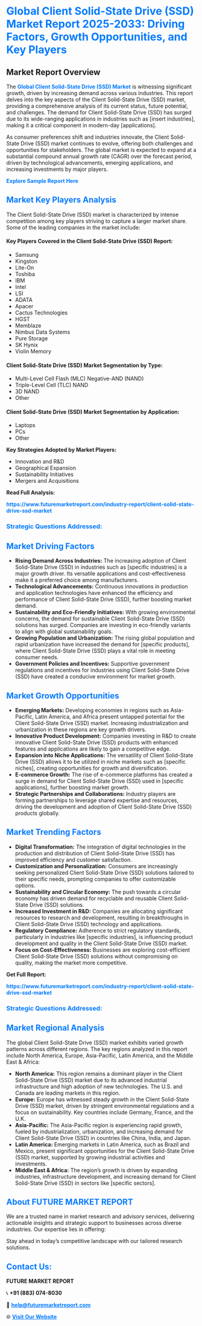 <h1 style="color: #007BFF;">Global Client Solid-State Drive (SSD) Market Report 2025-2033: Driving Factors, Growth Opportunities, and Key Players</h1>

<section id="overview">
<h2>Market Report Overview</h2>
<p>The <a href="https://www.futuremarketreport.com/industry-report/client-solid-state-drive-ssd-market" style="color: #007BFF; text-decoration: none;"><strong>Global Client Solid-State Drive (SSD) Market</strong></a> is witnessing significant growth, driven by increasing demand across various industries. This report delves into the key aspects of the Client Solid-State Drive (SSD) market, providing a comprehensive analysis of its current status, future potential, and challenges. The demand for Client Solid-State Drive (SSD) has surged due to its wide-ranging applications in industries such as [insert industries], making it a critical component in modern-day [applications].</p>
<p>As consumer preferences shift and industries innovate, the Client Solid-State Drive (SSD) market continues to evolve, offering both challenges and opportunities for stakeholders. The global market is expected to expand at a substantial compound annual growth rate (CAGR) over the forecast period, driven by technological advancements, emerging applications, and increasing investments by major players.</p>
</section>

<section id="overview">
<p><a href="https://www.futuremarketreport.com/request-sample/reportId=86524" style="color: #007BFF; text-decoration: none;"><strong>Explore Sample Report Here</strong></a></p>
</section>

<section id="key-players">
<h2 style="color: #007BFF;">Market Key Players Analysis</h2>
<p>The Client Solid-State Drive (SSD) market is characterized by intense competition among key players striving to capture a larger market share. Some of the leading companies in the market include:</p>
<h4>Key Players Covered in the Client Solid-State Drive (SSD) Report:</h4>
<ul><li>Samsung</li><li>Kingston</li><li>Lite-On</li><li>Toshiba</li><li>IBM</li><li>Intel</li><li>LSI</li><li>ADATA</li><li>Apacer</li><li>Cactus Technologies</li><li>HGST</li><li>Memblaze</li><li>Nimbus Data Systems</li><li>Pure Storage</li><li>SK Hynix</li><li>Violin Memory</li></ul>
<h4>Client Solid-State Drive (SSD) Market Segmentation by Type:</h4>
<ul><li>Multi-Level Cell Flash (MLC) Negative-AND (NAND)</li><li>Triple-Level Cell (TLC) NAND</li><li>3D NAND</li><li>Other</li></ul>

<h4>Client Solid-State Drive (SSD) Market Segmentation by Application:</h4>
<ul><li>Laptops</li><li>PCs</li><li>Other</li></ul>
<p><strong>Key Strategies Adopted by Market Players:</strong></p>
<ul>
<li>Innovation and R&D</li>
<li>Geographical Expansion</li>
<li>Sustainability Initiatives</li>
<li>Mergers and Acquisitions</li>
</ul>
</section>

<section>
<p><strong>Read Full Analysis: </strong></p><a href="https://www.futuremarketreport.com/industry-report/client-solid-state-drive-ssd-market" style="color: #007BFF; text-decoration: none;"><strong>https://www.futuremarketreport.com/industry-report/client-solid-state-drive-ssd-market</strong></a>
<h3 style="color: #007BFF;">Strategic Questions Addressed:</h3>
</section>

<section id="driving-factors">
<h2 style="color: #007BFF;">Market Driving Factors</h2>
<ul>
<li><strong>Rising Demand Across Industries:</strong> The increasing adoption of Client Solid-State Drive (SSD) in industries such as [specific industries] is a major growth driver. Its versatile applications and cost-effectiveness make it a preferred choice among manufacturers.</li>
<li><strong>Technological Advancements:</strong> Continuous innovations in production and application technologies have enhanced the efficiency and performance of Client Solid-State Drive (SSD), further boosting market demand.</li>
<li><strong>Sustainability and Eco-Friendly Initiatives:</strong> With growing environmental concerns, the demand for sustainable Client Solid-State Drive (SSD) solutions has surged. Companies are investing in eco-friendly variants to align with global sustainability goals.</li>
<li><strong>Growing Population and Urbanization:</strong> The rising global population and rapid urbanization have increased the demand for [specific products], where Client Solid-State Drive (SSD) plays a vital role in meeting consumer needs.</li>
<li><strong>Government Policies and Incentives:</strong> Supportive government regulations and incentives for industries using Client Solid-State Drive (SSD) have created a conducive environment for market growth.</li>
</ul>
</section>

<section id="growth-opportunities">
<h2 style="color: #007BFF;">Market Growth Opportunities</h2>
<ul>
<li><strong>Emerging Markets:</strong> Developing economies in regions such as Asia-Pacific, Latin America, and Africa present untapped potential for the Client Solid-State Drive (SSD) market. Increasing industrialization and urbanization in these regions are key growth drivers.</li>
<li><strong>Innovative Product Development:</strong> Companies investing in R&D to create innovative Client Solid-State Drive (SSD) products with enhanced features and applications are likely to gain a competitive edge.</li>
<li><strong>Expansion into Niche Applications:</strong> The versatility of Client Solid-State Drive (SSD) allows it to be utilized in niche markets such as [specific niches], creating opportunities for growth and diversification.</li>
<li><strong>E-commerce Growth:</strong> The rise of e-commerce platforms has created a surge in demand for Client Solid-State Drive (SSD) used in [specific applications], further boosting market growth.</li>
<li><strong>Strategic Partnerships and Collaborations:</strong> Industry players are forming partnerships to leverage shared expertise and resources, driving the development and adoption of Client Solid-State Drive (SSD) products globally.</li>
</ul>
</section>

<section id="trending-factors">
<h2 style="color: #007BFF;">Market Trending Factors</h2>
<ul>
<li><strong>Digital Transformation:</strong> The integration of digital technologies in the production and distribution of Client Solid-State Drive (SSD) has improved efficiency and customer satisfaction.</li>
<li><strong>Customization and Personalization:</strong> Consumers are increasingly seeking personalized Client Solid-State Drive (SSD) solutions tailored to their specific needs, prompting companies to offer customizable options.</li>
<li><strong>Sustainability and Circular Economy:</strong> The push towards a circular economy has driven demand for recyclable and reusable Client Solid-State Drive (SSD) solutions.</li>
<li><strong>Increased Investment in R&D:</strong> Companies are allocating significant resources to research and development, resulting in breakthroughs in Client Solid-State Drive (SSD) technology and applications.</li>
<li><strong>Regulatory Compliance:</strong> Adherence to strict regulatory standards, particularly in industries like [specific industries], is influencing product development and quality in the Client Solid-State Drive (SSD) market.</li>
<li><strong>Focus on Cost-Effectiveness:</strong> Businesses are exploring cost-efficient Client Solid-State Drive (SSD) solutions without compromising on quality, making the market more competitive.</li>
</ul>
</section>

<section>
<p><strong>Get Full Report: </strong></p><a href="https://www.futuremarketreport.com/industry-report/client-solid-state-drive-ssd-market" style="color: #007BFF; text-decoration: none;"><strong>https://www.futuremarketreport.com/industry-report/client-solid-state-drive-ssd-market</strong></a>
<h3 style="color: #007BFF;">Strategic Questions Addressed:</h3>
</section>


<section id="regional-analysis">
<h2 style="color: #007BFF;">Market Regional Analysis</h2>
<p>The global Client Solid-State Drive (SSD) market exhibits varied growth patterns across different regions. The key regions analyzed in this report include North America, Europe, Asia-Pacific, Latin America, and the Middle East & Africa:</p>
<ul>
<li><strong>North America:</strong> This region remains a dominant player in the Client Solid-State Drive (SSD) market due to its advanced industrial infrastructure and high adoption of new technologies. The U.S. and Canada are leading markets in this region.</li>
<li><strong>Europe:</strong> Europe has witnessed steady growth in the Client Solid-State Drive (SSD) market, driven by stringent environmental regulations and a focus on sustainability. Key countries include Germany, France, and the U.K.</li>
<li><strong>Asia-Pacific:</strong> The Asia-Pacific region is experiencing rapid growth, fueled by industrialization, urbanization, and increasing demand for Client Solid-State Drive (SSD) in countries like China, India, and Japan.</li>
<li><strong>Latin America:</strong> Emerging markets in Latin America, such as Brazil and Mexico, present significant opportunities for the Client Solid-State Drive (SSD) market, supported by growing industrial activities and investments.</li>
<li><strong>Middle East & Africa:</strong> The region’s growth is driven by expanding industries, infrastructure development, and increasing demand for Client Solid-State Drive (SSD) in sectors like [specific sectors].</li>
</ul>
</section>

<footer>
<h2 style="color: #007BFF;">About FUTURE MARKET REPORT</h2>
<p>We are a trusted name in market research and advisory services, delivering actionable insights and strategic support to businesses across diverse industries. Our expertise lies in offering:</p>

<p>Stay ahead in today’s competitive landscape with our tailored research solutions.</p>

<h2 style="color: #007BFF;">Contact Us:</h2>
<p><strong>FUTURE MARKET REPORT</strong></p>
<p>📞 <strong>+91 (883) 074-8030</strong></p>
<p>📧 <strong><a href="mailto:help@futuremarketreport.com" style="color: #007BFF;">help@futuremarketreport.com</a></strong></p>
<p>🌐 <strong><a href="https://www.futuremarketreport.com/" style="color: #007BFF;">Visit Our Website</a></strong></p>
</footer>